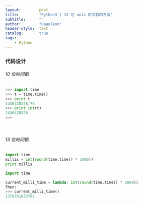 ```yaml
---
layout:        post
title:         "Python3 | 13 位 unix 时间戳的方法"
subtitle:      ""
author:        "Haauleon"
header-style:  text
catalog:       true
tags:
    - Python
---
```


### 代码设计
###### 10 位时间戳
```python
>>> import time
>>> t = time.time()
>>> print t
1436428326.76
>>> print int(t)
1436428326
>>> 
```

<br>

###### 13 位时间戳
```python
import time
millis = int(round(time.time() * 1000))
print millis
```

```python
import time

current_milli_time = lambda: int(round(time.time() * 1000))
Then:
>>> current_milli_time()
1378761833768
```
